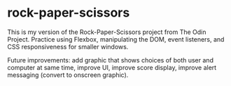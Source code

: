 # rock-paper-scissors
This is my version of the Rock-Paper-Scissors project from The Odin Project.
Practice using Flexbox, manipulating the DOM, event listeners, and CSS responsiveness for smaller windows.

Future improvements: add graphic that shows choices of both user and computer at same time, improve UI, improve score display, improve alert messaging (convert to onscreen graphic).
